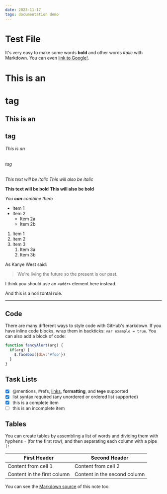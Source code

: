 ```yaml
---
date: 2023-11-17
tags: documentation demo
---
```


# Test File

It's very easy to make some words **bold** and other words *italic* with Markdown. You can even [link to Google!](http://google.com).

# This is an <h1> tag
## This is an <h2> tag
###### This is an <h6> tag

*This text will be italic*
_This will also be italic_

**This text will be bold**
__This will also be bold__

_You **can** combine them_

* Item 1
* Item 2
  * Item 2a
  * Item 2b

1. Item 1
1. Item 2
1. Item 3
   1. Item 3a
   1. Item 3b

As Kanye West said:

> We're living the future so
> the present is our past.

I think you should use an `<addr>` element here instead.

And this is a horizontal rule.

-----------------------

## Code

There are many different ways to style code with GitHub's markdown. If you have inline code blocks, wrap them in backticks: `var example = true`. You can also add a block of code:

```javascript
function fancyAlert(arg) {
  if(arg) {
    $.facebox({div:'#foo'})
  }
}
```

## Task Lists

- [x] @mentions, #refs, [links](), **formatting**, and <del>tags</del> supported
- [x] list syntax required (any unordered or ordered list supported)
- [x] this is a complete item
- [ ] this is an incomplete item

## Tables

You can create tables by assembling a list of words and dividing them with hyphens `-` (for the first row), and then separating each column with a pipe `|:`

First Header | Second Header
------------ | -------------
Content from cell 1 | Content from cell 2
Content in the first column | Content in the second column

You can see the [Markdown source](https://raw.githubusercontent.com/abhin4v/precis/master/demo-note.md) of this note too.